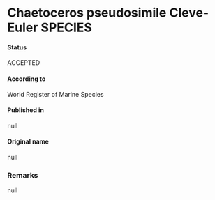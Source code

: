 Chaetoceros pseudosimile Cleve-Euler SPECIES
=======

#### Status
ACCEPTED

#### According to
World Register of Marine Species

#### Published in
null

#### Original name
null

### Remarks
null